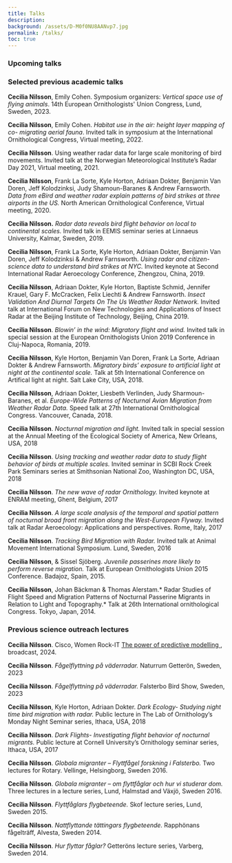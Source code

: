 ```yaml
---
title: Talks
description: 
background: /assets/D-M0f0NU8AANvp7.jpg
permalink: /talks/
toc: true
---
```


### Upcoming talks  
  
### Selected previous academic talks 

**Cecilia Nilsson**, Emily Cohen. Symposium organizers: *Vertical space use of flying animals*. 14th European Ornithologists' Union Congress, Lund, Sweden, 2023.

**Cecilia Nilsson**, Emily Cohen. *Habitat use in the air: height layer mapping of co- migrating aerial fauna*. Invited talk in symposium at the International Ornithological Congress, Virtual meeting, 2022.
   
**Cecilia Nilsson**. Using weather radar data for large scale monitoring of bird movements. Invited talk at the Norwegian Meteorological Institute’s Radar Day 2021, Virtual meeting, 2021.  
  
**Cecilia Nilsson**, Frank La Sorte, Kyle Horton, Adriaan Dokter, Benjamin Van Doren, Jeff Kolodzinksi, Judy Shamoun-Baranes & Andrew Farnsworth. *Data from eBird and weather radar explain patterns of bird strikes at three airports in the US.* North American Ornithological Conference, Virtual meeting, 2020.
  
**Cecilia Nilsson.** *Radar data reveals bird flight behavior on local to continental scales.* Invited talk in EEMIS seminar series at Linnaeus University, Kalmar, Sweden, 2019.  
  
**Cecilia Nilsson**, Frank La Sorte, Kyle Horton, Adriaan Dokter, Benjamin Van Doren, Jeff Kolodzinksi & Andrew Farnsworth. *Using radar and citizen-science data to understand bird strikes at NYC.* Invited keynote at Second International Radar Aeroecology Conference, Zhengzou, China, 2019.  
  
**Cecilia Nilsson**, Adriaan Dokter, Kyle Horton, Baptiste Schmid, Jennifer Krauel, Gary F. McCracken, Felix Liechti & Andrew Farnsworth. *Insect Validation And Diurnal Targets On The Us Weather Radar Network.*  Invited talk at International Forum on New Technologies and Applications of Insect Radar at the Beijing Institute of Technology, Beijing, China 2019.  
  
**Cecilia Nilsson**. *Blowin’ in the wind: Migratory flight and wind.* Invited talk in special session at the European Ornithologists Union 2019 Conference in Cluj-Napoca, Romania, 2019.
  
**Cecilia Nilsson**, Kyle Horton, Benjamin Van Doren, Frank La Sorte, Adriaan Dokter & Andrew Farnsworth. *Migratory birds’ exposure to artificial light at night at the continental scale.* Talk at 5th International Conference on Artifical light at night. Salt Lake City, USA, 2018.  
  
**Cecilia Nilsson**, Adriaan Dokter, Liesbeth Verlinden, Judy Sharmoun-Baranes, et al. *Europe-Wide Patterns of Nocturnal Avian Migration from Weather Radar Data.* Speed talk at 27th International Ornithological Congress. Vancouver, Canada, 2018.  
  
**Cecilia Nilsson**. *Nocturnal migration and light.* Invited talk in special session at the Annual Meeting of the Ecological Society of America, New Orleans, USA, 2018  
  
**Cecilia Nilsson**. *Using tracking and weather radar data to study flight behavior of birds at multiple scales.* Invited seminar in SCBI Rock Creek Park Seminars series at Smithsonian National Zoo, Washington DC, USA, 2018  

**Cecilia Nilsson**. *The new wave of radar Ornithology.* Invited keynote at ENRAM meeting, Ghent, Belgium, 2017
  
**Cecilia Nilsson**. *A large scale analysis of the temporal and spatial pattern of nocturnal broad front migration along the West-European Flyway.* Invited talk at Radar Aeroecology: Applications and perspectives. Rome, Italy, 2017  
  
**Cecilia Nilsson**. *Tracking Bird Migration with Radar.* Invited talk at Animal Movement International Symposium. Lund, Sweden, 2016   
  
**Cecilia Nilsson**, & Sissel Sjöberg. *Juvenile passerines more likely to perform reverse migration.* Talk at European Ornithologists Union 2015 Conference. Badajoz, Spain, 2015.   
  
**Cecilia Nilsson**, Johan Bäckman & Thomas Alerstam.* Radar Studies of Flight Speed and Migration Patterns of Nocturnal Passerine Migrants in Relation to Light and Topography.* Talk at 26th International ornithological Congress. Tokyo, Japan, 2014.  
  
  
  
### Previous science outreach lectures 
**Cecilia Nilsson**. Cisco, Women Rock-IT [The power of predictive modelling ](https://www.cisco.com/c/m/en_sg/partners/women-rock-it/presentations.html?socialshare=lightbox-predictive), broadcast, 2024.

**Cecilia Nilsson**. *Fågelflyttning på väderradar.* Naturrum Getterön, Sweden, 2023

**Cecilia Nilsson**. *Fågelflyttning på väderradar.* Falsterbo Bird Show, Sweden, 2023

**Cecilia Nilsson**, Kyle Horton, Adriaan Dokter. *Dark Ecology- Studying night time bird migration with radar.* Public lecture in The Lab of Ornithology’s Monday Night Seminar series, Ithaca, USA, 2018 
  
**Cecilia Nilsson**. *Dark Flights- Investigating flight behavior of nocturnal migrants.* Public lecture at Cornell University’s Ornithology seminar series, Ithaca, USA, 2017  
  
**Cecilia Nilsson**. *Globala migranter – Flyttfågel forskning i Falsterbo.* Two lectures for Rotary. Vellinge, Helsingborg, Sweden 2016.  
  
**Cecilia Nilsson**. *Globala migranter – om flyttfåglar och hur vi studerar dom.* Three lectures in a lecture series, Lund, Halmstad and Växjö, Sweden 2016.  
  
**Cecilia Nilsson**. *Flyttfåglars flygbeteende.*  Skof lecture series, Lund, Sweden 2015.  
  
**Cecilia Nilsson**. *Nattflyttande tättingars flygbeteende.* Rapphönans fågelträff, Alvesta, Sweden 2014.  
  
**Cecilia Nilsson**. *Hur flyttar fåglar?* Getteröns lecture series, Varberg, Sweden 2014. 

